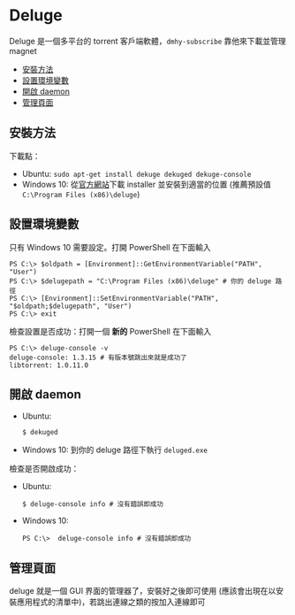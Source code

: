 # Deluge

Deluge 是一個多平台的 torrent 客戶端軟體，`dmhy-subscribe` 靠他來下載並管理 magnet

*   [安裝方法](#%E5%AE%89%E8%A3%9D%E6%96%B9%E6%B3%95)
*   [設置環境變數](#%E8%A8%AD%E7%BD%AE%E7%92%B0%E5%A2%83%E8%AE%8A%E6%95%B8)
*   [開啟 daemon](#%E9%96%8B%E5%95%9F-daemon)
*   [管理頁面](#%E7%AE%A1%E7%90%86%E9%A0%81%E9%9D%A2)

## 安裝方法

下載點：

*   Ubuntu: `sudo apt-get install dekuge dekuged dekuge-console`
*   Windows 10: 從[官方網站](http://dev.deluge-torrent.org/wiki/Download)下載 installer 並安裝到適當的位置 (推薦預設值 `C:\Program Files (x86)\deluge`)

## 設置環境變數

只有 Windows 10 需要設定。打開 PowerShell 在下面輸入

```shell
PS C:\> $oldpath = [Environment]::GetEnvironmentVariable("PATH", "User")
PS C:\> $delugepath = "C:\Program Files (x86)\deluge" # 你的 deluge 路徑
PS C:\> [Environment]::SetEnvironmentVariable("PATH", "$oldpath;$delugepath", "User")
PS C:\> exit
```

檢查設置是否成功：打開一個 **新的** PowerShell 在下面輸入

```shell
PS C:\> deluge-console -v
deluge-console: 1.3.15 # 有版本號跳出來就是成功了
libtorrent: 1.0.11.0
```

## 開啟 daemon

*   Ubuntu:
    ```
    $ dekuged
    ```
*   Windows 10: 到你的 deluge 路徑下執行 `deluged.exe`

檢查是否開啟成功：

*   Ubuntu:
    ```shell
    $ deluge-console info # 沒有錯誤即成功
    ```
*   Windows 10:
    ```shell
    PS C:\>  deluge-console info # 沒有錯誤即成功
    ```

## 管理頁面

deluge 就是一個 GUI 界面的管理器了，安裝好之後即可使用 (應該會出現在以安裝應用程式的清單中)，若跳出連線之類的按加入連線即可
